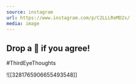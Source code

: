 ```yaml
---
source: instagram
url: https://www.instagram.com/p/C2LLLReMD2s/
media: image
---
```


## Drop a 🖤 if you agree!
#ThirdEyeThoughts

![[3281765906655493548]]

